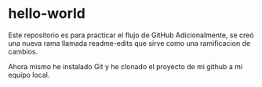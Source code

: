 # hello-world
Este repositorio es para practicar el flujo de GitHub
Adicionalmente, se creó una nueva rama llamada readme-edits que sirve como una ramificacion de cambios.


Ahora mismo he instalado Git y he clonado el proyecto de mi github a mi equipo local.